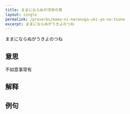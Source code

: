 ```yaml
---
title: ままにならぬが浮世の常
layout: single
permalink: /proverbs/mama-ni-naranuga-uki-yo-no-tsune
excerpt: ままにならぬがうきよのつね
---
```


ままにならぬがうきよのつね

## 意思

不如意事常有

## 解释

## 例句

